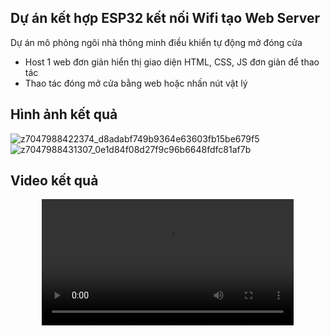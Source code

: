 ## Dự án kết hợp ESP32 kết nối Wifi tạo Web Server
Dự án mô phỏng ngôi nhà thông minh điều khiển tự động mở đóng cửa
- Host 1 web đơn giản hiển thị giao diện HTML, CSS, JS đơn giản để thao tác
- Thao tác đóng mở cửa bằng web hoặc nhấn nút vật lý
## Hình ảnh kết quả
![z7047988422374_d8adabf749b9364e63603fb15be679f5](https://github.com/user-attachments/assets/c8914299-c2c2-4b26-8fb0-8e3cd1b07349)
![z7047988431307_0e1d84f08d27f9c96b6648fdfc81af7b](https://github.com/user-attachments/assets/ab0bed47-0080-464e-a1e8-8593fa8d6689)
## Video kết quả
<div style="text-align: center;">
  <video src="https://drive.google.com/file/d/1rs4GmLUvJcaIDwjhBnTvRebTb_WwTuZf/view?usp=drive_link" controls style="width: 80%; max-width: 600px;">
    Trình duyệt của bạn không hỗ trợ thẻ video.
  </video>
</div>
